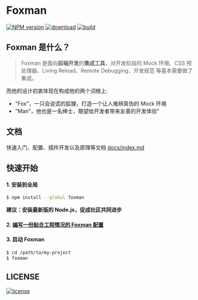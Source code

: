 # Foxman

[][nodei-url]
[![NPM version][npm-image]][npm-url]
[![download][downloads-image]][downloads-url]
[![build][travis-image]][travis-url]  

## Foxman 是什么？
> Foxman 是面向**前端开发**的**集成工具**，对开发阶段的 Mock 环境、CSS 预处理器、Living Reload、Remote Debugging、开发规范 等基本需要做了集成。 

而他的设计初衷体现在构成他的两个词根上:  
* "Fox"，一只会说谎的狐狸，打造一个让人难辨真伪的 Mock 环境
* "Man"，他也是一名绅士，期望给开发者带来友善的开发体验"

## 文档
快速入门、配置、插件开发以及原理等文档 [docs/index.md](docs/index.md)

## 快速开始
#### 1. 安装到全局
```bash
$ npm install --global foxman
```
**建议：安装最新版的 Node.js，促成社区共同进步**

#### 2. [编写一份贴合工程情况的 Foxman 配置](docs/foxman.md)
#### 3. 启动 Foxman
```bash
$ cd /path/to/my-project
$ foxman
```
## LICENSE
[![license][license-image]][license-url]

[npm-url]: https://www.npmjs.com/package/foxman
[npm-image]: https://img.shields.io/npm/v/foxman.svg
[downloads-image]: https://img.shields.io/npm/dm/foxman.svg
[downloads-url]: https://www.npmjs.com/package/foxman
[nodei-image]: https://nodei.co/npm/foxman.png?downloads=true&downloadRank=true&stars=true
[nodei-url]: https://www.npmjs.com/package/foxman
[license-url]: https://github.com/ImHype/foxman/blob/master/LICENSE
[license-image]: https://img.shields.io/github/license/imhype/foxman.svg
[travis-image]: https://travis-ci.org/kaola-fed/foxman.svg?branch=master
[travis-url]: https://travis-ci.org/kaola-fed/foxman
